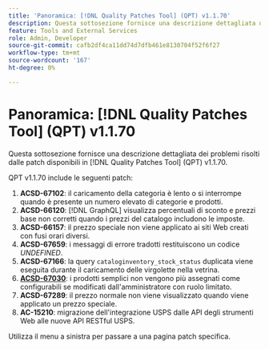 ```yaml
---
title: 'Panoramica: [!DNL Quality Patches Tool] (QPT) v1.1.70'
description: Questa sottosezione fornisce una descrizione dettagliata dei problemi risolti dalle patch disponibili in  [!DNL Quality Patches Tool] (QPT) v1.1.70.
feature: Tools and External Services
role: Admin, Developer
source-git-commit: cafb2df4ca11dd74d7dfb461e8130704f52f6f27
workflow-type: tm+mt
source-wordcount: '167'
ht-degree: 0%

---
```


# Panoramica: [!DNL Quality Patches Tool] (QPT) v1.1.70

Questa sottosezione fornisce una descrizione dettagliata dei problemi risolti dalle patch disponibili in [!DNL Quality Patches Tool] (QPT) v1.1.70.

QPT v1.1.70 include le seguenti patch:
1. **ACSD-67102**: il caricamento della categoria è lento o si interrompe quando è presente un numero elevato di categorie e prodotti.
1. **ACSD-66120**: [!DNL GraphQL] visualizza percentuali di sconto e prezzi base non corretti quando i prezzi del catalogo includono le imposte.
1. **ACSD-66157**: il prezzo speciale non viene applicato ai siti Web creati con fusi orari diversi.
1. **ACSD-67659**: i messaggi di errore tradotti restituiscono un codice *UNDEFINED*.
1. **ACSD-67166**: la query `cataloginventory_stock_status` duplicata viene eseguita durante il caricamento delle virgolette nella vetrina.
1. **[ACSD-67030](/help/tools/quality-patches-tool/patches-available-in-qpt/v1-1-70/acsd-67030.md)**: i prodotti semplici non vengono più assegnati come configurabili se modificati dall&#39;amministratore con ruolo limitato.
1. **ACSD-67289**: il prezzo normale non viene visualizzato quando viene applicato un prezzo speciale.
1. **AC-15210**: migrazione dell&#39;integrazione USPS dalle API degli strumenti Web alle nuove API RESTful USPS.

Utilizza il menu a sinistra per passare a una pagina patch specifica.
